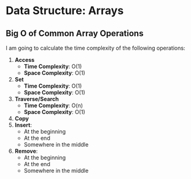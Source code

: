 # Data Structure: Arrays

## Big O of Common Array Operations

I am going to calculate the time complexity of the following operations:

1. **Access**
   - **Time Complexity**: O(1)
   - **Space Complexity**: O(1)
2. **Set**
   - **Time Complexity**: O(1)
   - **Space Complexity**: O(1)
3. **Traverse/Search**
   - **Time Complexity**: O(n)
   - **Space Complexity**: O(1)
4. **Copy**
5. **Insert**:
   - At the beginning
   - At the end
   - Somewhere in the middle
6. **Remove**:
   - At the beginning
   - At the end
   - Somewhere in the middle
